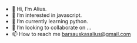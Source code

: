 - 👋 Hi, I’m Alius.
- 👀 I’m interested in javascript.
- 🌱 I’m currently learning python.
- 💞️ I’m looking to collaborate on ...
- 📫 How to reach me barsauskasalius@gmail.com

<!---
barsauskasalius/barsauskasalius is a ✨ special ✨ repository because its `README.md` (this file) appears on your GitHub profile.
You can click the Preview link to take a look at your changes.
--->
